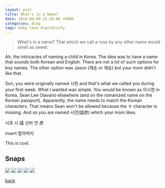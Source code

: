 ```yaml
---
layout: post
title: What's in a Name?
date: 2018-04-09 15:29:00 +0900
categories: blog
tags: baby love digitalcity
---
```


> What's in a name? That which we call a rose by any other name would smell as sweet.

Ah, the intricacies of naming a child in Korea. The idea was to have a name that sounds both Korean and English. There are not a lot of such options for boy names. The other option was Jason (재손 or 재승) but your mom didn't like that.

Son, you were originally named 시현 and that's what we called you during your first week. What I wanted was simple. You would be known as 이시현 in Korea, Sean Lee Olavario elsewhere (and on the romanized name on the Korean passport). Apparently, the name needs to match the Korean characters. That means Sean won't be allowed because the ㅎ character is missing. And so you are named 시언(諡彦) which your mom likes.

시호 시 諡
선비 언 彦

insert 할아버지

This is cool.

## Snaps

![](/assets/img/201804.jpg "")
![](/assets/img/201804.jpg "")
![](/assets/img/201804.jpg "")
![](/assets/img/201804.jpg "")
![](/assets/img/201804.jpg "")

[back](/blog)
